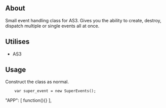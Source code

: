 
## About
Small event handling class for AS3. Gives you the ability to create, destroy, dispatch multiple or single events all at once.

## Utilises
- AS3

## Usage
Construct the class as normal.
```as3
    var super_event = new SuperEvents();
```

"APP": [ function(){} ],

